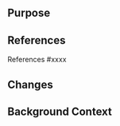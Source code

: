 <!--
# Pull Request Checklist

* [ ] Have you read through the [contributor guidelines](./CONTRIBUTING.md)?
* [ ] Have you signed the [Lightbend CLA](https://www.lightbend.com/contribute/cla)?
* [ ] Have you updated the documentation?
* [ ] Have you added tests for any changed functionality?
-->
## Purpose

<!-- What does this PR do? -->

## References

<!--
  Are there any relevant issues / PRs / mailing lists discussions?
  Please DON`T use `Fixes` notation.
-->
References #xxxx

## Changes

<!-- Bullets for important changes in this PR -->

## Background Context

<!-- Why did you take this approach? -->
